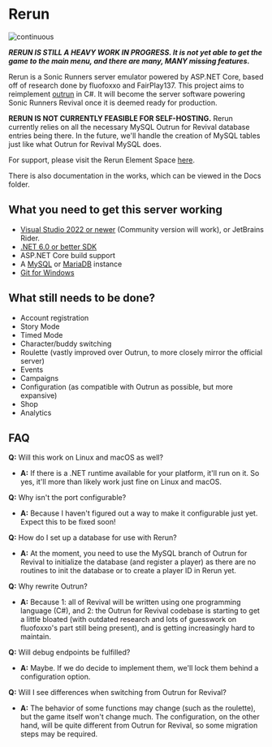 # Rerun

![continuous](https://github.com/RunnersRevival/Rerun-server/actions/workflows/ci.yml/badge.svg)

***RERUN IS STILL A HEAVY WORK IN PROGRESS. It is not yet able to get the game to the main menu, and there are many, MANY missing features.***

Rerun is a Sonic Runners server emulator powered by ASP.NET Core, based off of research done by fluofoxxo and FairPlay137. This project aims to reimplement [outrun](https://github.com/RunnersRevival/outrun) in C#. It will become the server software powering Sonic Runners Revival once it is deemed ready for production.

**RERUN IS NOT CURRENTLY FEASIBLE FOR SELF-HOSTING.** Rerun currently relies on all the necessary MySQL Outrun for Revival database entries being there. In the future, we'll handle the creation of MySQL tables just like what Outrun for Revival MySQL does.

For support, please visit the Rerun Element Space [here](https://matrix.to/#/!vqhayGnOJhcecomYZf:matrix.org).

There is also documentation in the works, which can be viewed in the Docs folder.

## What you need to get this server working
* [Visual Studio 2022 or newer](https://visualstudio.microsoft.com/vs/) (Community version will work), or JetBrains Rider.
* [.NET 6.0 or better SDK](https://dotnet.microsoft.com/download)
* ASP.NET Core build support
* A [MySQL](https://dev.mysql.com/downloads/) or [MariaDB](https://mariadb.org/download) instance
* [Git for Windows](https://git-scm.com/download/win)

## What still needs to be done?
* Account registration
* Story Mode
* Timed Mode
* Character/buddy switching
* Roulette (vastly improved over Outrun, to more closely mirror the official server)
* Events
* Campaigns
* Configuration (as compatible with Outrun as possible, but more expansive)
* Shop
* Analytics

## FAQ
**Q:** Will this work on Linux and macOS as well?
* **A:** If there is a .NET runtime available for your platform, it'll run on it. So yes, it'll more than likely work just fine on Linux and macOS.

**Q:** Why isn't the port configurable?
* **A:** Because I haven't figured out a way to make it configurable just yet. Expect this to be fixed soon!

**Q:** How do I set up a database for use with Rerun?
* **A:** At the moment, you need to use the MySQL branch of Outrun for Revival to initialize the database (and register a player) as there are no routines to init the database or to create a player ID in Rerun yet.

**Q:** Why rewrite Outrun?
* **A:** Because 1: all of Revival will be written using one programming language (C#), and 2: the Outrun for Revival codebase is starting to get a little bloated (with outdated research and lots of guesswork on fluofoxxo's part still being present), and is getting increasingly hard to maintain.

**Q:** Will debug endpoints be fulfilled?
* **A:** Maybe. If we do decide to implement them, we'll lock them behind a configuration option.

**Q:** Will I see differences when switching from Outrun for Revival?
* **A:** The behavior of some functions may change (such as the roulette), but the game itself won't change much. The configuration, on the other hand, will be quite different from Outrun for Revival, so some migration steps may be required.
